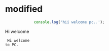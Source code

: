 # modified

 ```javascript
              console.log('hii welcome pc..');
  ```

 Hi welcome 
<div id="editor" style="height: 100px; width: 100px">
       
     Hi welcome to PC.  
    
 </div>
